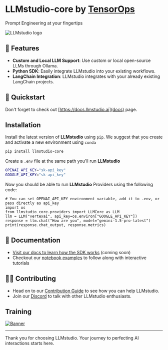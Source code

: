 # LLMstudio-core by [TensorOps](http://tensorops.ai "TensorOps")

Prompt Engineering at your fingertips

![LLMstudio logo](https://imgur.com/Xqsj6V2.gif)

## 🌟 Features
- **Custom and Local LLM Support**: Use custom or local open-source LLMs through Ollama.
- **Python SDK**: Easily integrate LLMstudio into your existing workflows.
- **LangChain Integration**: LLMstudio integrates with your already existing LangChain projects.

## 🚀 Quickstart

Don't forget to check out [https://docs.llmstudio.ai](docs) page.

## Installation

Install the latest version of **LLMstudio** using `pip`. We suggest that you create and activate a new environment using `conda`

```bash
pip install llmstudio-core
```

Create a `.env` file at the same path you'll run **LLMstudio**

```bash
OPENAI_API_KEY="sk-api_key"
GOOGLE_API_KEY="sk-api_key"
```

Now you should be able to run **LLMstudio** Providers using the following code:

```
# You can set OPENAI_API_KEY environment variable, add it to .env, or pass directly as api_key
import os
from llmstudio_core.providers import LLMCore as LLM
llm = LLM("vertexai", api_key=os.environ["GOOGLE_API_KEY"])
response = llm.chat("How are you", model="gemini-1.5-pro-latest")
print(response.chat_output, response.metrics)
```
## 📖 Documentation

- [Visit our docs to learn how the SDK works](https://docs.LLMstudio.ai) (coming soon)
- Checkout our [notebook examples](https://github.com/TensorOpsAI/LLMstudio/tree/main/examples) to follow along with interactive tutorials

## 👨‍💻 Contributing

- Head on to our [Contribution Guide](https://github.com/TensorOpsAI/LLMstudio/tree/main/CONTRIBUTING.md) to see how you can help LLMstudio.
- Join our [Discord](https://discord.gg/GkAfPZR9wy) to talk with other LLMstudio enthusiasts.

## Training

[![Banner](https://imgur.com/XTRFZ4m.png)](https://www.tensorops.ai/llm-studio-workshop)

---

Thank you for choosing LLMstudio. Your journey to perfecting AI interactions starts here.
